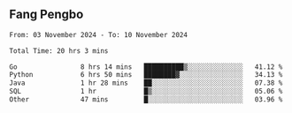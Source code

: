 ## Fang Pengbo

<!--START_SECTION:waka-->

```txt
From: 03 November 2024 - To: 10 November 2024

Total Time: 20 hrs 3 mins

Go                8 hrs 14 mins   ██████████▒░░░░░░░░░░░░░░   41.12 %
Python            6 hrs 50 mins   ████████▓░░░░░░░░░░░░░░░░   34.13 %
Java              1 hr 28 mins    ██░░░░░░░░░░░░░░░░░░░░░░░   07.38 %
SQL               1 hr            █▒░░░░░░░░░░░░░░░░░░░░░░░   05.06 %
Other             47 mins         █░░░░░░░░░░░░░░░░░░░░░░░░   03.96 %
```

<!--END_SECTION:waka-->